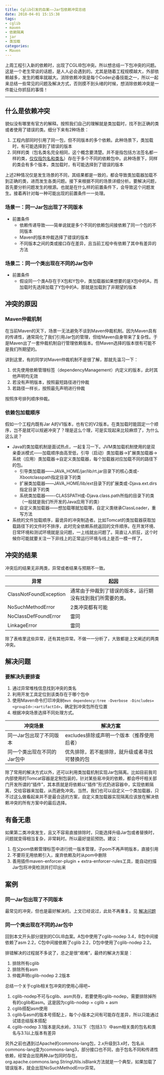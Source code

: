 ```yaml
---
title: Cglib引发的血案——Jar包依赖冲突总结
date: 2018-04-01 15:15:38
tags:
- cglib
- maven
- 依赖隔离
- jar
- 类加载
categories:
- Maven
---
```


上周工程引入新的依赖时，出现了CGLIB包冲突。所以想总结一下包冲突的问题。这是一个老生常谈的话题，是人人必会遇到的。尤其是随着工程规模越大，外部依赖越多，发生的概率就越大。消除依赖冲突是每个Coder必备技能之一，所以一起来总结一些常见的问题及解决方式，否则摸不到头绪的时候，想消除依赖冲突是一件能让你抓狂的事情！

---

## 什么是依赖冲突
貌似没有哪里有官方的解释。按照我们自己的理解就是类加载时，找不到正确的类或者使用了错误的类。细分下来有2种场景：
1. 工程内部同时引用了同一包，但不同版本的多个依赖。此种场景下，类加载时，有可能选择到了错误的版本
2. 同样的类（包名类名完全相同，这个概念要清楚。并不是指包括方法签名都一样的类，<u>仅仅指包名和类名</u>）存在于多个不同的依赖包中。此种场景下，同样的类会有多个版本，类加载时，有可能选择到了错误的版本

上述2种情况仅是发生场景的不同，其结果都是一致的，都会导致类加载器加载不到正确的类，进而发生各类问题。接下来根据不同的场景详细分析。要解决问题，首先要分析问题发生的根源。也就是在什么样的前置条件下，会导致这个问题发生。接着再针对每一种可能出现的前置条件一一处理。

### 场景一：同一Jar包出现了不同版本
- 前置条件
  - 依赖传递导致——简单说就是多个不同的依赖包间接依赖了同一个包的不同版本
  - Maven的版本仲裁选择了错误的版本
  - 不同版本之间的类或接口存在差异，且当前工程中有依赖了其中有差异的方法
  
### 场景二：同一个类出现在不同的Jar包中
- 前置条件
  - 假设同一个类A存在于X包和Y包中，类加载器如果想要的是X包中的A，而加载时先选择加载了Y包中的A，那就是加载到了非期望的版本

## 冲突的原因
### Maven仲裁机制
在当前Maven的天下，场景一无法避免不谈到Maven仲裁机制。因为Maven具有的传递性，通常简化了我们引用Jar包的管理，但给Maven自身带来了复杂性。于是Maven出了一套仲裁机制自行管理依赖版本。但Maven选择的版本很有可能不是我们所期望的。

讲到这里，有的同学对Maven仲裁机制不是很了解，那就先温习一下：
1. 优先使用依赖管理标签（dependencyManagement）内定义的版本，此时其他声明均无效
2. 若没有声明版本，按照最短路径进行仲裁
3. 若路径一样长，按照最先声明进行仲裁

按照序号排列顺序仲裁。
  
### 依赖包加载顺序
假如一个工程内既有Jar A的V1版本，也有它的V2版本。在类加载时能固定一个顺序，岂不是就可以规避冲突了？理是这么个理，可是实现起来比较麻烦了，为什么这么说？
- Java的类加载机制是面试热点，一起复习一下。JVM类加载机制使用的是双亲委派模式——加载顺序由高至低，引导（启动）类加载器->扩展类加载器->系统（应用）类加载器->自定义类加载器，每个加载器对应加载不同的路径下的包。
  - 引导类加载器——JAVA_HOME/jar/lib/rt.jar目录下的核心类或-Xbootclasspath指定目录下的类
  - 扩展类加载器——JAVA_HOME/lib/ext目录下的扩展类或-Djava.ext.dirs指定目录下的类
  - 系统类加载器——-CLASSPATH或-Djava.class.path所指的目录下的类（一般就是我们所开发的Java应用下的类）
  - 自定义类加载器——想加载哪就加载哪，自定义类继承ClassLoader，重写方法
- 系统的文件加载顺序，最诡异的冲突制造者。比如Tomcat的类加载器获取加载路径下的文件时不排序，此时完全依赖系统返回的文件顺序。在开发环境、日常环境和测试环境就是没问题，一上线就出问题了。简直让人抓狂，这个时候你可能就要关注一下非线上的正常运行环境与线上是否一模一样了。

## 冲突的结果
冲突后的结果无非两类，异常或者结果与预期不一致。

异常     | 起因  
------- | -------   
ClassNotFoundException | 通常由于仲裁到了错误的版本，运行期没有找到我们所需要的类。 
NoSuchMethodError | 2类冲突都有可能
NoClassDefFoundError | 雷同
LinkageError | 雷同

除了表格里这些异常，还有其他异常。不做一一分析了，大致都是上文阐述的两类冲突。

## 解决问题
### 要解决先要排查
1. 通过异常堆栈信息找到冲突的类名
2. 利用开发工具定位到该类存在于哪个包中
3. 使用Maven命令打印冲突树`mvn dependency:tree -Dverbose -Dincludes=<groupId>:<artifactId>`，确定到冲突包所在位置
4. 根据冲突场景选择不同处理方式。

冲突场景 | 解决方案  
------- | -------  
同一Jar包出现了不同版本 | excludes排除或声明一个版本（推荐使用后者） 
同一个类出现在不同的Jar包中 | 优先排除，若不能排除，就升级或者寻找可替换的包

除了常用的解决方式以外，还可以利用类加载机制实现Jar包隔离。比如目前我司内部使用的Tomcat容器是定制包装的，针对某些易冲突的依赖，都会呼吁相关部门开发所谓的“插件”，其本质就是将依赖以“插件”形式扔进容器中，实现依赖隔离，交给容器来加载，从而避免冲突。当然，我们也可以自定义一个类加载器，只不过这么做看起来并不是最合适的方案，自定义类加载器实现隔离应该放在解决依赖冲突的所有方案中的最后选择。

## 有备无患
如果第二类冲突发生，且又不容易直接排除时，只能选择升级Jar包或者替换时，问题就变得相当复杂，非常耗时。所以最好提前预防。建议：
1. 在父pom依赖管理标签中进行统一版本管理，子pom不再声明版本，直接引用
2. 不要将无用依赖引入，废弃依赖及时从pom中删除
3. 善用插件maven-enforcer-plugin + extra-enforcer-rules工具，能自动扫描Jar包将冲突检测并打印出来

## 案例
### 同一Jar包出现了不同版本
最常见的冲突，但也是最好解决的。上文已经说过，此处不再重复。见 [解决问题](#解决问题)

### 同一个类出现在不同的Jar包中
回到本文开头部分提到的CGLIB血案。A包中使用了cglib-nodep 3.4，B包中间接依赖了asm 2.2，C包中间接依赖了cglib 2.2，D包中使用了cglib-nodep 2.2。

排错解决的过程就不多说了，总之是很“艰难”，最终的解决方案是：
1. 排除所有cglib
2. 排除所有asm
3. 仲裁声明cglib-nodep 2.2版本

总结一个关于cglib相关包冲突的使用心得吧~
1. cglib-nodep不可与cglib、asm共存，若要使用cglib-nodep，需要排除掉所有的cglib和asm。这是因为cglib-nodep = cglib + asm
2. cglib搭配asm使用
3. cglib与asm的版本号搭配上，每个小版本之间有可能存在差异，所以只能通过试错总结版本搭配
4. cglib-nodep 3.1版本是风水岭，3.1以下（包括3.1）中asm相关类的包名和类名与3.1以上版本有差异

另外之前也遇到过Apache的commons-lang包，2.x升级到3.x时，包名从commons-lang变为commons-lang3，部分接口也不同，由于包名不同和传递性依赖，经常会出现两种Jar包同时存在。org.apache.commons.lang.StringUtils.isBlank方法就是一个典型，如果加载了错误版本，就会出现NoSuchMethodError异常。

